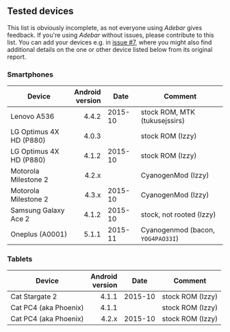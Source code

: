 ## Tested devices
This list is obviously incomplete, as not everyone using *Adebar* gives feedback.
If you're using *Adebar* without issues, please contribute to this list. You
can add your devices e.g. in [issue #7](https://github.com/IzzySoft/Adebar/issues/7),
where you might also find additional details on the one or other device listed
below from its original report.


### Smartphones
Device                  | Android<br>version | Date    | Comment
----------------------- | --------------: | ------- | ---------------------
Lenovo A536             |       4.4.2 | 2015-10 | stock ROM, MTK (tukusejssirs)
LG Optimus 4X HD (P880) |       4.0.3 |         | stock ROM (Izzy)
LG Optimus 4X HD (P880) |       4.1.2 | 2015-10 | stock ROM (Izzy)
Motorola Milestone 2    |       4.2.x |         | CyanogenMod (Izzy)
Motorola Milestone 2    |       4.3.x | 2015-10 | CyanogenMod (Izzy)
Samsung Galaxy Ace 2    |       4.1.2 | 2015-10 | stock, not rooted (Izzy)
Oneplus (A0001)         |       5.1.1 | 2015-11  | Cyanogenmod (bacon, ``YOG4PAO33I``)

### Tablets
Device                  | Android<br>version | Date    | Comment
----------------------- | --------------: | ------- | ---------------------
Cat Stargate 2          |       4.1.1 | 2015-10 | stock ROM (Izzy)
Cat PC4 (aka Phoenix)   |       4.1.1 |         | stock ROM (Izzy)
Cat PC4 (aka Phoenix)   |       4.2.x | 2015-10 | stock ROM (Izzy)